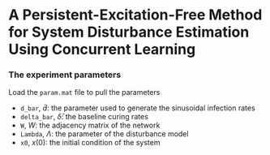 # A Persistent-Excitation-Free Method for System Disturbance Estimation Using Concurrent Learning

### The experiment parameters

Load the `param.mat` file to pull the parameters

- `d_bar`, $\bar{d}$: the parameter used to generate the sinusoidal infection rates
- `delta_bar`, $\bar{\delta}$: the baseline curing rates
- `W`, $W$: the adjacency matrix of the network
- `Lambda`, $\Lambda$: the parameter of the disturbance model
- `x0`, $x(0)$: the initial condition of the system
